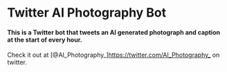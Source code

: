 # Twitter AI Photography Bot

#### This is a Twitter bot that tweets an AI generated photograph and caption at the start of every hour.

Check it out at [@AI_Photography_]<https://twitter.com/AI_Photography_> on twitter.

